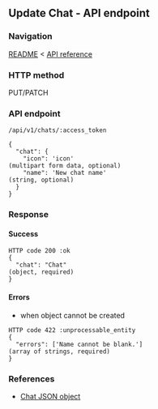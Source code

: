 ## Update Chat - API endpoint

### Navigation
[README](../../../../README.md)
<
[API reference](../../../api_reference.md)

### HTTP method
PUT/PATCH

### API endpoint
`/api/v1/chats/:access_token`

```
{
  "chat": {
    "icon": 'icon'                                                              (multipart form data, optional)
    "name": 'New chat name'                                                    (string, optional)
  }
}
```

### Response
#### Success
```
HTTP code 200 :ok
{
  "chat": "Chat"                                                                (object, required)
}
```

#### Errors
- when object cannot be created
```
HTTP code 422 :unprocessable_entity
{
  "errors": ['Name cannot be blank.']                                          (array of strings, required)
}
```

### References
- [Chat JSON object](../../../json_objects/chat.md)
